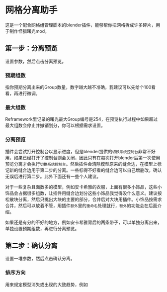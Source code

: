 # 网格分离助手
这是一个配合网格组管理脚本的blender插件，能够帮你把网格拆成许多碎片，用于制作怪猎曙光mod。
## 第一步：分离预览
设置参数，然后点击分离预览。
### 预期组数
指你预期分离出来的Group数量，数字越大越不准确，我建议可以先给个100看看，再进行微调。
### 最大组数
Reframework里记录的曙光最大Group编号是254，在预览执行过程中如果超过最大组数会停止并撤销划分，你可以根据需求设置。
### 分离预览
插件会尝试打开控制台以显示进度，但是blender提供的`切换系统控制台`非常不好用，如果已经打开了控制台则会关闭，因此只有在每次打开blender后第一次使用预览分离才会执行`切换系统控制台`。然后插件会清除模型原来的缝合边，在模型上标记新的缝合边用于第二步的分离。一些标得不好看的缝合边可以自己增删改，确认无误后进行第二步。此外下面还有一些个人建议。

对于一些复杂且面数多的模型，例如安卡希雅的衣服，上面有很多小饰品，这些小饰品会占据很多组数，让插件用缝合边划分这些小饰品我觉得没什么意义。建议按松散块分离，然后只挑出大块的主要的部分，合并后对大块用插件。小饰品按需求合并，然后可以放着不管，用插件`额外`里的`重命名`处理就行，`额外`的功能会在后面介绍。

如果还是有分的不好的地方，例如安卡希雅背后的两条带子，可以单独分离出来，单独设置预期组数，再进行分离预览。

## 第二步：确认分离
设置一堆参数，然后点击确认分离。
### 排序方向
用来规定模型消失或出现的大致趋势，例如
